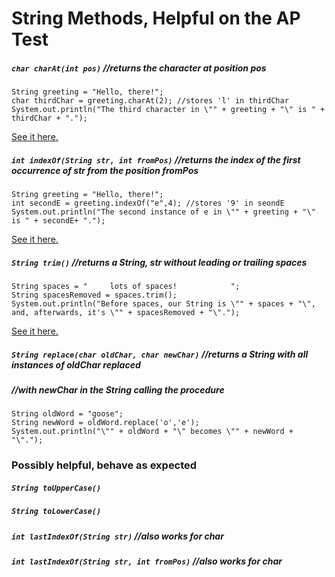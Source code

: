 # String Methods, Helpful on the AP Test

##### `char charAt(int pos)`   //returns the character at position pos

```
String greeting = "Hello, there!";
char thirdChar = greeting.charAt(2); //stores 'l' in thirdChar      
System.out.println("The third character in \"" + greeting + "\" is " + thirdChar + ".");
```

[See it here.](http://rextester.com/BJCZW78483)

##### `int indexOf(String str, int fromPos)` //returns the index of the first occurrence of str from the position fromPos

```
String greeting = "Hello, there!";
int secondE = greeting.indexOf("e",4); //stores '9' in seondE      
System.out.println("The second instance of e in \"" + greeting + "\" is " + secondE+ ".");
```

[See it here.](http://rextester.com/SDQUM60533)

##### `String trim()` //returns a String, str without leading or trailing spaces

```
String spaces = "     lots of spaces!            ";
String spacesRemoved = spaces.trim();
System.out.println("Before spaces, our String is \"" + spaces + "\", and, afterwards, it's \"" + spacesRemoved + "\".");
```

[See it here.](http://rextester.com/XODSR60900)

##### `String replace(char oldChar, char newChar)` //returns a String with all instances of oldChar replaced

#####                                                                                 //with newChar in the String calling the procedure

```
String oldWord = "goose";
String newWord = oldWord.replace('o','e');
System.out.println("\"" + oldWord + "\" becomes \"" + newWord + "\"."); 
```

### Possibly helpful, behave as expected

##### `String toUpperCase()`

##### `String toLowerCase()`

##### `int lastIndexOf(String str)`  //also works for char

##### `int lastIndexOf(String str, int fromPos)`  //also works for char



